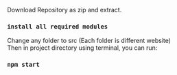 Download Repository as zip and extract.
### `install all required modules`


Change any folder to src (Each folder is different website)\
Then in project directory using terminal, you can run:
### `npm start`




